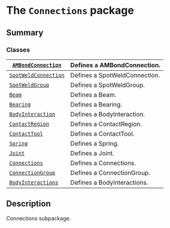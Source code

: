 # The `Connections` package

## Summary

### Classes

| [`AMBondConnection`](AMBondConnection.md#AMBondConnection)       | Defines a AMBondConnection.   |
|------------------------------------------------------------------|-------------------------------|
| [`SpotWeldConnection`](SpotWeldConnection.md#SpotWeldConnection) | Defines a SpotWeldConnection. |
| [`SpotWeldGroup`](SpotWeldGroup.md#SpotWeldGroup)                | Defines a SpotWeldGroup.      |
| [`Beam`](Beam.md#Beam)                                           | Defines a Beam.               |
| [`Bearing`](Bearing.md#Bearing)                                  | Defines a Bearing.            |
| [`BodyInteraction`](BodyInteraction.md#BodyInteraction)          | Defines a BodyInteraction.    |
| [`ContactRegion`](ContactRegion.md#ContactRegion)                | Defines a ContactRegion.      |
| [`ContactTool`](ContactTool.md#ContactTool)                      | Defines a ContactTool.        |
| [`Spring`](Spring.md#Spring)                                     | Defines a Spring.             |
| [`Joint`](Joint.md#Joint)                                        | Defines a Joint.              |
| [`Connections`](Connections.md#Connections)                      | Defines a Connections.        |
| [`ConnectionGroup`](ConnectionGroup.md#ConnectionGroup)          | Defines a ConnectionGroup.    |
| [`BodyInteractions`](BodyInteractions.md#BodyInteractions)       | Defines a BodyInteractions.   |

## Description

Connections subpackage.

<!-- !! processed by numpydoc !! -->
